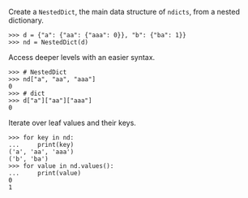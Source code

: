 Create a `NestedDict`, the main data structure of `ndicts`, from a nested dictionary.
```pycon
>>> d = {"a": {"aa": {"aaa": 0}}, "b": {"ba": 1}}
>>> nd = NestedDict(d)
```

Access deeper levels with an easier syntax.

```pycon
>>> # NestedDict
>>> nd["a", "aa", "aaa"]
0
>>> # dict
>>> d["a"]["aa"]["aaa"]
0
```

Iterate over leaf values and their keys.

```pycon
>>> for key in nd:
...     print(key)
('a', 'aa', 'aaa')
('b', 'ba')
>>> for value in nd.values():
...     print(value)
0
1
```
